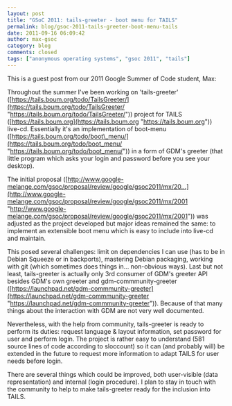 ```yaml
---
layout: post
title: "GSoC 2011: tails-greeter - boot menu for TAILS"
permalink: blog/gsoc-2011-tails-greeter-boot-menu-tails
date: 2011-09-16 06:09:42
author: max-gsoc
category: blog
comments: closed
tags: ["anonymous operating systems", "gsoc 2011", "tails"]
---
```


This is a guest post from our 2011 Google Summer of Code student, Max:

Throughout the summer I've been working on 'tails-greeter' ([https://tails.boum.org/todo/TailsGreeter/](https://tails.boum.org/todo/TailsGreeter/ "https://tails.boum.org/todo/TailsGreeter/")) project for TAILS ([https://tails.boum.org](https://tails.boum.org "https://tails.boum.org")) live-cd. Essentially it's an implementation of boot-menu ([https://tails.boum.org/todo/boot\_menu/](https://tails.boum.org/todo/boot_menu/ "https://tails.boum.org/todo/boot_menu/")) in a form of GDM's greeter (that little program which asks your login and password before you see your desktop).

The initial proposal ([http://www.google-melange.com/gsoc/proposal/review/google/gsoc2011/mx/20...](http://www.google-melange.com/gsoc/proposal/review/google/gsoc2011/mx/2001 "http://www.google-melange.com/gsoc/proposal/review/google/gsoc2011/mx/2001")) was adjusted as the project developed but major ideas remained the same: to implement an extensible boot menu which is easy to include into live-cd and maintain.

This posed several challenges: limit on dependencies I can use (has to be in Debian Squeeze or in backports), mastering Debian packaging, working with git (which sometimes does things in... non-obvious ways). Last but not least, tails-greeter is actually only 3rd consumer of GDM's greeter API besides GDM's own greeter and gdm-commmunity-greeter ([https://launchpad.net/gdm-commmunity-greeter](https://launchpad.net/gdm-commmunity-greeter "https://launchpad.net/gdm-commmunity-greeter")). Because of that many things about the interaction with GDM are not very well documented.

Nevertheless, with the help from community, tails-greeter is ready to perform its duties: request language & layout information, set password for user and perform login. The project is rather easy to understand (581 source lines of code according to sloccount) so it can (and probably will) be extended in the future to request more information to adapt TAILS for user needs before login.

There are several things which could be improved, both user-visible (data representation) and internal (login procedure). I plan to stay in touch with the community to help to make tails-greeter ready for the inclusion into TAILS.

